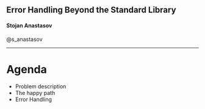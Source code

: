 ## Error Handling Beyond the Standard Library

#### Stojan Anastasov

@s_anastasov

---

# Agenda

- Problem description
- The happy path
- Error Handling